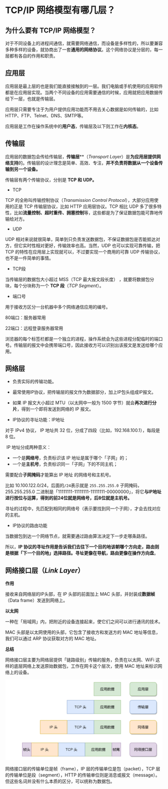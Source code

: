 # TCP/IP 网络模型有哪几层？

## 为什么要有 TCP/IP 网络模型？

对于不同设备上的进程间通信，就需要网络通信，而设备是多样性的，所以要兼容多种多样的设备，就协商出了一套**通用的网络协议**。这个网络协议是分层的，每一层都有各自的作用和职责。

## 应用层

应用层是最上层的也是我们能直接接触到的一层。我们电脑或手机使用的应用软件都是在应用层实现。当两个不同设备的应用需要通信的时候，应用就把应用数据传给下一层，也就是传输层。

应用层只需要专注于为用户提供应用功能而不用去关心数据是如何传输的，比如 HTTP、FTP、Telnet、DNS、SMTP等。

应用层是工作在操作系统中的**用户态**，传输层及以下则工作在**内核态**。

## 传输层

应用层的数据包会传给传输层，**传输层****（*Transport Layer*）是**为应用层提供网络支持**的。传输层的设计理念是简单、高效、专注，**并不负责将数据从一个设备传输到另一个设备。**

传输层有两个传输协议，分别是 **TCP 和 UDP。**

- TCP

TCP 的全称叫传输控制协议（*Transmission Control Protocol*），大部分应用使用的正是 TCP 传输层协议，比如 HTTP 应用层协议。TCP 相比 UDP 多了很多特性，比如**流量控制、超时重传、拥塞控制**等，这些都是为了保证数据包能可靠地传输给对方。

- UDP

UDP 相对来说就很简单，简单到只负责发送数据包，不保证数据包是否能抵达对方，但它实时性相对更好，传输效率也高。当然，UDP 也可以实现可靠传输，把 TCP 的特性在应用层上实现就可以，不过要实现一个商用的可靠 UDP 传输协议，也不是一件简单的事情。

- TCP段

当传输层的数据包大小超过 MSS（TCP 最大报文段长度） ，就要将数据包分块，每个分块称为一个 **TCP 段**（*TCP Segment*）。

- 端口号

用于接收方区分一台机器中多个网络通信应用的编号。

80端口：服务器常用

22端口：远程登录服务器常用

浏览器的每个标签栏都是一个独立的进程，操作系统会为这些进程分配临时的端口号。传输层的报文中会携带端口号，因此接收方可以识别出该报文是发送给哪个应用。

## 网络层

- 负责实际的传输功能。

- 最常使用IP协议，把传输层的报文作为数据部分，加上IP包头组成IP报文。

- 如果 IP 报文大小超过 MTU（以太网中一般为 1500 字节）就会**再次进行分片**，得到一个即将发送到网络的 IP 报文。

- IP协议的寻址功能：IP地址

对于 IPv4 协议， IP 地址共 32 位，分成了四段（比如，192.168.100.1），每段是 8 位。

 IP 地址分成两种意义：

- 一个是**网络号**，负责标识该 IP 地址是属于哪个「子网」的；
- 一个是**主机号**，负责标识同一「子网」下的不同主机；

需要配合**子网掩码**才能算出 IP 地址 的网络号和主机号。

比如 10.100.122.0/24，后面的`/24`表示就是 `255.255.255.0` 子网掩码，255.255.255.0 二进制是「11111111-11111111-11111111-00000000」，将它**与IP地址进行按位与运算，得到的前24位就是网络号，后8位就是主机号。**

寻址的过程中，先匹配到相同的网络号（表示要找到同一个子网），才会去找对应的主机。

- IP协议的路由功能

当数据包到达一个网络节点，就需要通过路由算法决定下一步走哪条路径。

所以，**IP 协议的寻址作用是告诉我们去往下一个目的地该朝哪个方向走，路由则是根据「下一个目的地」选择路径。寻址更像在导航，路由更像在操作方向盘**。

## 网络接口层（*Link Layer*）

**作用**

接收来自网络层的IP头部，在 IP 头部的前面加上 MAC 头部，并封装成**数据帧**（Data frame）发送到网络上。

**以太网**

一种在「局域网」内，把附近的设备连接起来，使它们之间可以进行通讯的技术。

MAC 头部是以太网使用的头部，它包含了接收方和发送方的 MAC 地址等信息，我们可以通过 ARP 协议获取对方的 MAC 地址。

**总结**

网络接口层主要为网络层提供「链路级别」传输的服务，负责在以太网、WiFi 这样的底层网络上发送原始数据包，工作在网卡这个层次，使用 MAC 地址来标识网络上的设备。

<img src="../assets/images/1.png" title="" alt="" data-align="inline">

网络接口层的传输单位是帧（frame），IP 层的传输单位是包（packet），TCP 层的传输单位是段（segment），HTTP 的传输单位则是消息或报文（message）。但这些名词并没有什么本质的区分，可以统称为数据包。
